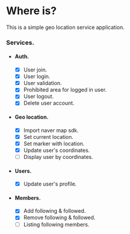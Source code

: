 # Where is?

This is a simple geo location service application.

### Services.

- #### Auth.

  - [x] User join.
  - [x] User login.
  - [x] User validation.
  - [x] Prohibited area for logged in user.
  - [x] User logout.
  - [x] Delete user account.

- #### Geo location.

  - [x] Import naver map sdk.
  - [x] Set current location.
  - [x] Set marker with location.
  - [x] Update user's coordinates.
  - [ ] Display user by coordinates.

- #### Users.

  - [x] Update user's profile.

- #### Members.
  - [x] Add following & followed.
  - [x] Remove following & followed.
  - [ ] Listing following members.
